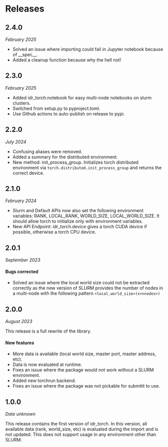 # Releases

## 2.4.0
*February 2025*

- Solved an issue where importing could fail in Jupyter notebook because of \_\_spec\_\_.
- Added a cleanup function because why the hell not!


## 2.3.0
*February 2025*

- Added idr_torch.notebook for easy multi-node notebooks on slurm clusters.
- Switched from setup.py to pyproject.toml.
- Use Github actions to auto-publish on release to pypi.


## 2.2.0
*July 2024*

- Confusing aliases were removed.
- Added a summary for the distributed environment.
- New method: init_process_group. Initializes torch distributed environment via `torch.distributed.init_process_group` and returns the correct device.


## 2.1.0
*February 2024*

- Slurm and Default APIs now also set the following environment variables: RANK, LOCAL_RANK, WORLD_SIZE, LOCAL_WORLD_SIZE. It should allow torch to initialize only with environment variables.
- New API Endpoint: idr_torch.device gives a torch CUDA device if possible, otherwise a torch CPU device.


## 2.0.1
*September 2023*

#### Bugs corrected

- Solved an issue where the local world size could not be extracted correctly as the new version of SLURM provides the number of nodes in a multi-node with the following pattern `<local_world_size>(x<nnodes>)`


## 2.0.0
*August 2023*

This release is a full rewrite of the library.

#### New features

- More data is available (local world size, master port, master address, etc).
- Data is now evaluated at runtime.
- Fixes an issue where the package would not work without a SLURM environment.
- Added new torchrun backend.
- Fixes an issue where the package was not pickable for submitit to use.


## 1.0.0
*Date unknown*

This release contains the first version of idr_torch. In this version, all available data (rank, world_size, etc) is evaluated during the import and is not updated. This does not support usage in any environment other than SLURM.
